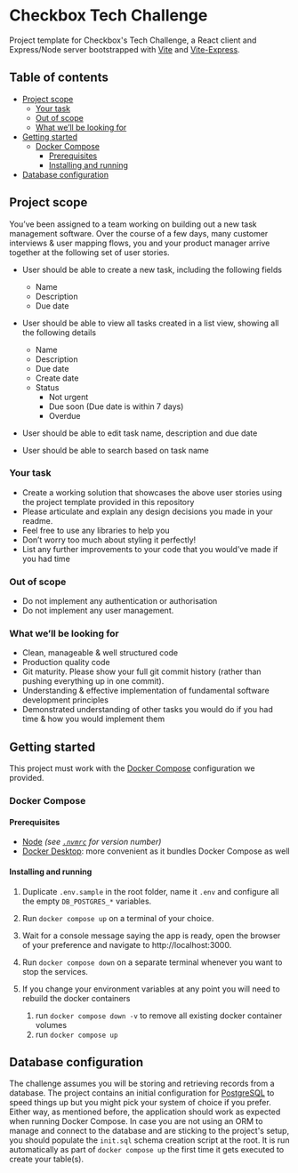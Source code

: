 # Checkbox Tech Challenge <!-- omit in toc -->

Project template for Checkbox's Tech Challenge, a React client and Express/Node server bootstrapped with [Vite](https://vitejs.dev/) and [Vite-Express](https://github.com/szymmis/vite-express).

## Table of contents <!-- omit in toc -->

- [Project scope](#project-scope)
  - [Your task](#your-task)
  - [Out of scope](#out-of-scope)
  - [What we’ll be looking for](#what-well-be-looking-for)
- [Getting started](#getting-started)
  - [Docker Compose](#docker-compose)
    - [Prerequisites](#prerequisites)
    - [Installing and running](#installing-and-running)
- [Database configuration](#database-configuration)

## Project scope

You’ve been assigned to a team working on building out a new task
management software. Over the course of a few days, many customer
interviews & user mapping flows, you and your product manager arrive
together at the following set of user stories.

- User should be able to create a new task, including the following
  fields
    - Name
    - Description
    - Due date

- User should be able to view all tasks created in a list view, showing
  all the following details
    - Name
    - Description
    - Due date
    - Create date
    - Status
        - Not urgent
        - Due soon (Due date is within 7 days)
        - Overdue
- User should be able to edit task name, description and due date
- User should be able to search based on task name

### Your task

- Create a working solution that showcases the above user
  stories using the project template provided in this repository
- Please articulate and explain any design decisions you made in your
  readme.
- Feel free to use any libraries to help you
- Don’t worry too much about styling it perfectly!
- List any further improvements to your code that you would’ve made if
  you had time

### Out of scope

- Do not implement any authentication or authorisation
- Do not implement any user management.

### What we’ll be looking for

- Clean, manageable & well structured code
- Production quality code
- Git maturity. Please show your full git commit history (rather than
  pushing everything up in one commit).
- Understanding & effective implementation of fundamental software development principles
- Demonstrated understanding of other tasks you would do if you had time
  & how you would implement them

## Getting started

This project must work with the [Docker Compose](#docker-compose) configuration we provided.  

### Docker Compose

#### Prerequisites

- [Node](https://nodejs.org/en/) _(see [`.nvmrc`](.nvmrc) for version number)_
- [Docker Desktop](https://docs.docker.com/desktop/): more convenient as it bundles Docker Compose as well

#### Installing and running

1. Duplicate `.env.sample` in the root folder, name it `.env` and configure all the empty `DB_POSTGRES_*` variables.

2. Run `docker compose up` on a terminal of your choice.

3. Wait for a console message saying the app is ready, open the browser of your preference and navigate to http://localhost:3000.

4. Run `docker compose down` on a separate terminal whenever you want to stop the services.

5. If you change your environment variables at any point you will need to rebuild the docker containers 
   1. run `docker compose down -v` to remove all existing docker container volumes 
   2. run `docker compose up`

## Database configuration

The challenge assumes you will be storing and retrieving records from a database. The project contains an initial configuration for [PostgreSQL](https://www.postgresql.org/) to speed things up but you might pick your system of choice if you prefer. Either way, as mentioned before, the application should work as expected when running Docker Compose.
In case you are not using an ORM to manage and connect to the database and are sticking to the project's setup, you should populate the `init.sql` schema creation script at the root. It is run automatically as part of `docker compose up` the first time it gets executed to create your table(s).
